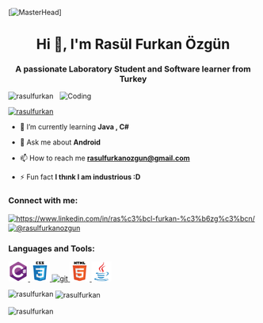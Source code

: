 [![MasterHead](https://media.tenor.com/S7fBzpUYjoAAAAAd/banner.gif)]
<h1 align="center">Hi 👋, I'm Rasül Furkan Özgün</h1>
<h3 align="center">A passionate Laboratory Student and Software learner from Turkey</h3>
<img align="right" alt="Coding" width="400" src="https://cdn.dribbble.com/users/1708816/screenshots/15637256/media/f9826f0af8a49462f048262a8502035b.gif">


<p align="left"> <img src="https://komarev.com/ghpvc/?username=rasulfurkan&label=Profile%20views&color=0e75b6&style=flat" alt="rasulfurkan" /> </p>

<p align="left"> <a href="https://github.com/ryo-ma/github-profile-trophy"><img src="https://github-profile-trophy.vercel.app/?username=rasulfurkan" alt="rasulfurkan" /></a> </p>

- 🌱 I’m currently learning **Java , C#**

- 💬 Ask me about **Android**

- 📫 How to reach me **rasulfurkanozgun@gmail.com**

- ⚡ Fun fact **I thınk I am industrious :D**

<h3 align="left">Connect with me:</h3>
<p align="left">
<a href="https://linkedin.com/in/https://www.linkedin.com/in/ras%c3%bcl-furkan-%c3%b6zg%c3%bcn/" target="blank"><img align="center" src="https://raw.githubusercontent.com/rahuldkjain/github-profile-readme-generator/master/src/images/icons/Social/linked-in-alt.svg" alt="https://www.linkedin.com/in/ras%c3%bcl-furkan-%c3%b6zg%c3%bcn/" height="30" width="40" /></a>
<a href="https://www.hackerrank.com/@rasulfurkanozgun" target="blank"><img align="center" src="https://raw.githubusercontent.com/rahuldkjain/github-profile-readme-generator/master/src/images/icons/Social/hackerrank.svg" alt="@rasulfurkanozgun" height="30" width="40" /></a>
</p>

<h3 align="left">Languages and Tools:</h3>
<p align="left"> <a href="https://www.w3schools.com/cs/" target="_blank" rel="noreferrer"> <img src="https://raw.githubusercontent.com/devicons/devicon/master/icons/csharp/csharp-original.svg" alt="csharp" width="40" height="40"/> </a> <a href="https://www.w3schools.com/css/" target="_blank" rel="noreferrer"> <img src="https://raw.githubusercontent.com/devicons/devicon/master/icons/css3/css3-original-wordmark.svg" alt="css3" width="40" height="40"/> </a> <a href="https://git-scm.com/" target="_blank" rel="noreferrer"> <img src="https://www.vectorlogo.zone/logos/git-scm/git-scm-icon.svg" alt="git" width="40" height="40"/> </a> <a href="https://www.w3.org/html/" target="_blank" rel="noreferrer"> <img src="https://raw.githubusercontent.com/devicons/devicon/master/icons/html5/html5-original-wordmark.svg" alt="html5" width="40" height="40"/> </a> <a href="https://www.java.com" target="_blank" rel="noreferrer"> <img src="https://raw.githubusercontent.com/devicons/devicon/master/icons/java/java-original.svg" alt="java" width="40" height="40"/> </a> </p>

<p><img align="left" src="https://github-readme-stats.vercel.app/api/top-langs?username=rasulfurkan&show_icons=true&locale=en&layout=compact" alt="rasulfurkan" /></p>

<p>&nbsp;<img align="center" src="https://github-readme-stats.vercel.app/api?username=rasulfurkan&show_icons=true&locale=en" alt="rasulfurkan" /></p>

<p><img align="center" src="https://github-readme-streak-stats.herokuapp.com/?user=rasulfurkan&" alt="rasulfurkan" /></p>
